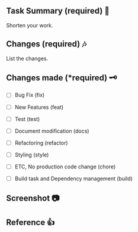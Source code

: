 ## Task Summary (required) 👏
Shorten your work.


## Changes (required) 🎶
List the changes.


## Changes made (*required) 🗝️
- [ ] Bug Fix (fix)
- [ ] New Features (feat)
- [ ] Test (test)
- [ ] Document modification (docs)
- [ ] Refactoring (refactor)
- [ ] Styling (style)
- [ ] ETC, No production code change (chore)
- [ ] Build task and Dependency management (build)


## Screenshot 📷


## Reference 👍


